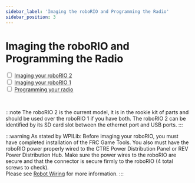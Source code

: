 ```yaml
---
sidebar_label: 'Imaging the roboRIO and Programming the Radio'
sidebar_position: 3
---
```


# Imaging the roboRIO and Programming the Radio

<div>
    <input type="checkbox"/>
    <label><a href="https://docs.wpilib.org/en/stable/docs/zero-to-robot/step-3/roborio2-imaging.html" target="_blank"> Imaging your roboRIO 2</a></label>
    <br/>
    <input type="checkbox"/>
    <label><a href="https://docs.wpilib.org/en/stable/docs/zero-to-robot/step-3/imaging-your-roborio.html" target="_blank"> Imaging your roboRIO 1</a></label>
    <br/>
    <input type="checkbox"/>
    <label><a href="https://docs.wpilib.org/en/stable/docs/zero-to-robot/step-2/offline-installation-preparations.html" target="_blank"> Programming your radio</a></label>
</div>

<p><br/></p>

:::note
The roboRIO 2 is the current model, it is in the rookie kit of parts and should be used over the roboRIO 1 if you have both. The roboRIO 2 can be identified by its SD card slot between the ethernet port and USB ports.
:::

:::warning
As stated by WPILib: Before imaging your roboRIO, you must have completed installation of the FRC Game Tools. You also must have the roboRIO power properly wired to the CTRE Power Distribution Panel or REV Power Distribution Hub. Make sure the power wires to the roboRIO are secure and that the connector is secure firmly to the roboRIO (4 total screws to check).
<br/>
Please see [Robot Wiring](../electrical-overview.md) for more information.
:::